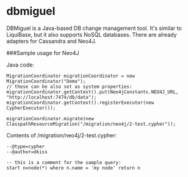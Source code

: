 dbmiguel
========

DBMiguel is a Java-based DB change management tool. It's similar to LiquiBase, but it also supports NoSQL databases. There are already adapters for Cassandra and Neo4J.

###Sample usage for Neo4J

Java code:
```
MigrationCoordinator migrationCoordinator = new MigrationCoordinator("Demo");
// these can be also set as system properties:
migrationCoordinator.getContext().put(Neo4jConstants.NEO4J_URL, "http://localhost:7474/db/data");
migrationCoordinator.getContext().registerExecutor(new CypherExecutor());

migrationCoordinator.migrate(new ClasspathResourceMigration("/migration/neo4j/2-test.cypher"));
```
Contents of /migration/neo4j/2-test.cypher:
```
--@type=cypher
--@author=dkiss

-- this is a comment for the sample query:
start n=node(*) where n.name = 'my node' return n
```
